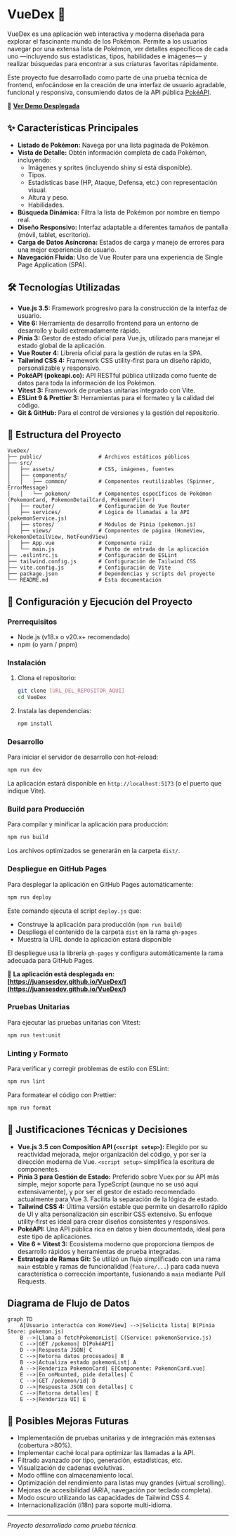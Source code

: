 # VueDex 🐉

VueDex es una aplicación web interactiva y moderna diseñada para explorar el fascinante mundo de los Pokémon. Permite a los usuarios navegar por una extensa lista de Pokémon, ver detalles específicos de cada uno —incluyendo sus estadísticas, tipos, habilidades e imágenes— y realizar búsquedas para encontrar a sus criaturas favoritas rápidamente.

Este proyecto fue desarrollado como parte de una prueba técnica de frontend, enfocándose en la creación de una interfaz de usuario agradable, funcional y responsiva, consumiendo datos de la API pública [PokéAPI](https://pokeapi.co/).

📲 **[Ver Demo Desplegada](https://juansesdev.github.io/VueDex/)**

## ✨ Características Principales

*   **Listado de Pokémon:** Navega por una lista paginada de Pokémon.
*   **Vista de Detalle:** Obtén información completa de cada Pokémon, incluyendo:
    *   Imágenes y sprites (incluyendo shiny si está disponible).
    *   Tipos.
    *   Estadísticas base (HP, Ataque, Defensa, etc.) con representación visual.
    *   Altura y peso.
    *   Habilidades.
*   **Búsqueda Dinámica:** Filtra la lista de Pokémon por nombre en tiempo real.
*   **Diseño Responsivo:** Interfaz adaptable a diferentes tamaños de pantalla (móvil, tablet, escritorio).
*   **Carga de Datos Asíncrona:** Estados de carga y manejo de errores para una mejor experiencia de usuario.
*   **Navegación Fluida:** Uso de Vue Router para una experiencia de Single Page Application (SPA).

## 🛠️ Tecnologías Utilizadas

*   **Vue.js 3.5:** Framework progresivo para la construcción de la interfaz de usuario.
*   **Vite 6:** Herramienta de desarrollo frontend para un entorno de desarrollo y build extremadamente rápido.
*   **Pinia 3:** Gestor de estado oficial para Vue.js, utilizado para manejar el estado global de la aplicación.
*   **Vue Router 4:** Librería oficial para la gestión de rutas en la SPA.
*   **Tailwind CSS 4:** Framework CSS utility-first para un diseño rápido, personalizable y responsivo.
*   **PokéAPI (pokeapi.co):** API RESTful pública utilizada como fuente de datos para toda la información de los Pokémon.
*   **Vitest 3:** Framework de pruebas unitarias integrado con Vite.
*   **ESLint 9 & Prettier 3:** Herramientas para el formateo y la calidad del código.
*   **Git & GitHub:** Para el control de versiones y la gestión del repositorio.

## 📁 Estructura del Proyecto

```
VueDex/
├── public/                  # Archivos estáticos públicos
├── src/
│   ├── assets/              # CSS, imágenes, fuentes
│   ├── components/
│   │   ├── common/          # Componentes reutilizables (Spinner, ErrorMessage)
│   │   └── pokemon/         # Componentes específicos de Pokémon (PokemonCard, PokemonDetailCard, PokemonFilter)
│   ├── router/              # Configuración de Vue Router
│   ├── services/            # Lógica de llamadas a la API (pokemonService.js)
│   ├── stores/              # Módulos de Pinia (pokemon.js)
│   ├── views/               # Componentes de página (HomeView, PokemonDetailView, NotFoundView)
│   ├── App.vue              # Componente raíz
│   └── main.js              # Punto de entrada de la aplicación
├── .eslintrc.js             # Configuración de ESLint
├── tailwind.config.js       # Configuración de Tailwind CSS
├── vite.config.js           # Configuración de Vite
├── package.json             # Dependencias y scripts del proyecto
└── README.md                # Esta documentación
```

## 🚀 Configuración y Ejecución del Proyecto

### Prerrequisitos

*   Node.js (v18.x o v20.x+ recomendado)
*   npm (o yarn / pnpm)

### Instalación

1.  Clona el repositorio:
    ```sh
    git clone [URL_DEL_REPOSITOR_AQUÍ]
    cd VueDex 
    ```
2.  Instala las dependencias:
    ```sh
    npm install
    ```

### Desarrollo

Para iniciar el servidor de desarrollo con hot-reload:
```sh
npm run dev
```
La aplicación estará disponible en `http://localhost:5173` (o el puerto que indique Vite).

### Build para Producción

Para compilar y minificar la aplicación para producción:
```sh
npm run build
```
Los archivos optimizados se generarán en la carpeta `dist/`.

### Despliegue en GitHub Pages

Para desplegar la aplicación en GitHub Pages automáticamente:
```sh
npm run deploy
```

Este comando ejecuta el script `deploy.js` que:
- Construye la aplicación para producción (`npm run build`)
- Despliega el contenido de la carpeta `dist` en la rama `gh-pages`
- Muestra la URL donde la aplicación estará disponible

El despliegue usa la librería `gh-pages` y configura automáticamente la rama adecuada para GitHub Pages.

📲 **La aplicación está desplegada en: [https://juansesdev.github.io/VueDex/](https://juansesdev.github.io/VueDex/)**

### Pruebas Unitarias

Para ejecutar las pruebas unitarias con Vitest:
```sh
npm run test:unit
```

### Linting y Formato

Para verificar y corregir problemas de estilo con ESLint:
```sh
npm run lint
```

Para formatear el código con Prettier:
```sh
npm run format
```

## 📝 Justificaciones Técnicas y Decisiones

*   **Vue.js 3.5 con Composition API (`<script setup>`):** Elegido por su reactividad mejorada, mejor organización del código, y por ser la dirección moderna de Vue. `<script setup>` simplifica la escritura de componentes.
*   **Pinia 3 para Gestión de Estado:** Preferido sobre Vuex por su API más simple, mejor soporte para TypeScript (aunque no se usó aquí extensivamente), y por ser el gestor de estado recomendado actualmente para Vue 3. Facilita la separación de la lógica de estado.
*   **Tailwind CSS 4:** Última versión estable que permite un desarrollo rápido de UI y alta personalización sin escribir CSS extensivo. Su enfoque utility-first es ideal para crear diseños consistentes y responsivos.
*   **PokéAPI:** Una API pública rica en datos y bien documentada, ideal para este tipo de aplicaciones.
*   **Vite 6 + Vitest 3:** Ecosistema moderno que proporciona tiempos de desarrollo rápidos y herramientas de prueba integradas.
*   **Estrategia de Ramas Git:** Se utilizó un flujo simplificado con una rama `main` estable y ramas de funcionalidad (`feature/...`) para cada nueva característica o corrección importante, fusionando a `main` mediante Pull Requests.

## Diagrama de Flujo de Datos

```mermaid
graph TD
    A[Usuario interactúa con HomeView] -->|Solicita lista| B(Pinia Store: pokemon.js)
    B -->|Llama a fetchPokemonList| C(Service: pokemonService.js)
    C -->|GET /pokemon| D[PokéAPI]
    D -->|Respuesta JSON| C
    C -->|Retorna datos procesados| B
    B -->|Actualiza estado pokemonList| A
    A -->|Renderiza PokemonCard| E[Componente: PokemonCard.vue]
    E -->|En onMounted, pide detalles| C
    C -->|GET /pokemon/id| D
    D -->|Respuesta JSON con detalles| C
    C -->|Retorna detalles| E
    E -->|Renderiza UI| E
```

## 🔮 Posibles Mejoras Futuras

*   Implementación de pruebas unitarias y de integración más extensas (cobertura >80%).
*   Implementar caché local para optimizar las llamadas a la API.
*   Filtrado avanzado por tipo, generación, estadísticas, etc.
*   Visualización de cadenas evolutivas.
*   Modo offline con almacenamiento local.
*   Optimización del rendimiento para listas muy grandes (virtual scrolling).
*   Mejoras de accesibilidad (ARIA, navegación por teclado completa).
*   Modo oscuro utilizando las capacidades de Tailwind CSS 4.
*   Internacionalización (i18n) para soporte multi-idioma.

---

_Proyecto desarrollado como prueba técnica._